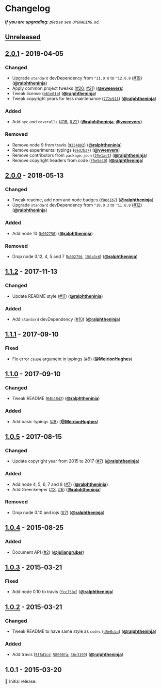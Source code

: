 # Changelog

_**If you are upgrading:** please see [`UPGRADING.md`](UPGRADING.md)._

## [Unreleased][unreleased]

## [2.0.1] - 2019-04-05

### Changed

- Upgrade `standard` devDependency from `^11.0.0` to `^12.0.0` ([#19](https://github.com/Level/errors/issues/19)) ([**@ralphtheninja**](https://github.com/ralphtheninja))
- Apply common project tweaks ([#20](https://github.com/Level/errors/issues/20), [#21](https://github.com/Level/errors/issues/21)) ([**@vweevers**](https://github.com/vweevers))
- Tweak license ([`b61e01b`](https://github.com/Level/errors/commit/b61e01b)) ([**@ralphtheninja**](https://github.com/ralphtheninja))
- Tweak copyright years for less maintenance ([`772e911`](https://github.com/Level/errors/commit/772e911)) ([**@ralphtheninja**](https://github.com/ralphtheninja))

### Added

- Add `nyc` and `coveralls` ([#18](https://github.com/Level/errors/issues/18), [#22](https://github.com/Level/errors/issues/22)) ([**@ralphtheninja**](https://github.com/ralphtheninja), [**@vweevers**](https://github.com/vweevers))

### Removed

- Remove node 9 from travis ([`9254882`](https://github.com/Level/errors/commit/9254882)) ([**@ralphtheninja**](https://github.com/ralphtheninja))
- Remove experimental typings ([`0ad3b37`](https://github.com/Level/errors/commit/0ad3b37)) ([**@vweevers**](https://github.com/vweevers))
- Remove contributors from `package.json` ([`29e1ae1`](https://github.com/Level/errors/commit/29e1ae1)) ([**@ralphtheninja**](https://github.com/ralphtheninja))
- Remove copyright headers from code ([`f5e5e40`](https://github.com/Level/errors/commit/f5e5e40)) ([**@ralphtheninja**](https://github.com/ralphtheninja))

## [2.0.0] - 2018-05-13

### Changed

- Tweak readme, add npm and node badges ([`f80d1b7`](https://github.com/Level/errors/commit/f80d1b7)) ([**@ralphtheninja**](https://github.com/ralphtheninja))
- Upgrade `standard` devDependency from `^10.0.3` to `^11.0.0` ([#12](https://github.com/Level/errors/issues/12)) ([**@ralphtheninja**](https://github.com/ralphtheninja))

### Added

- Add node 10 ([`b002756`](https://github.com/Level/errors/commit/b002756)) ([**@ralphtheninja**](https://github.com/ralphtheninja))

### Removed

- Drop node 0.12, 4, 5 and 7 ([`b002756`](https://github.com/Level/errors/commit/b002756), [`150a3c6`](https://github.com/Level/errors/commit/150a3c6)) ([**@ralphtheninja**](https://github.com/ralphtheninja))

## [1.1.2] - 2017-11-13

### Changed

- Update README style ([#11](https://github.com/Level/errors/issues/11)) ([**@ralphtheninja**](https://github.com/ralphtheninja))

### Added

- Add `standard` devDependency ([#10](https://github.com/Level/errors/issues/10)) ([**@ralphtheninja**](https://github.com/ralphtheninja))

## [1.1.1] - 2017-09-10

### Fixed

- Fix error `cause` argument in typings ([#9](https://github.com/Level/errors/issues/9)) ([**@MeirionHughes**](https://github.com/MeirionHughes))

## [1.1.0] - 2017-09-10

### Changed

- Tweak README ([`64b4842`](https://github.com/Level/errors/commit/64b4842)) ([**@ralphtheninja**](https://github.com/ralphtheninja))

### Added

- Add basic typings ([#8](https://github.com/Level/errors/issues/8)) ([**@MeirionHughes**](https://github.com/MeirionHughes))

## [1.0.5] - 2017-08-15

### Changed

- Update copyright year from 2015 to 2017 ([#7](https://github.com/Level/errors/issues/7)) ([**@ralphtheninja**](https://github.com/ralphtheninja))

### Added

- Add node 4, 5, 6, 7 and 8 ([#7](https://github.com/Level/errors/issues/7)) ([**@ralphtheninja**](https://github.com/ralphtheninja))
- Add Greenkeeper ([#3](https://github.com/Level/errors/issues/3), [#6](https://github.com/Level/errors/issues/6)) ([**@ralphtheninja**](https://github.com/ralphtheninja))

### Removed

- Drop node 0.10 and iojs ([#7](https://github.com/Level/errors/issues/7)) ([**@ralphtheninja**](https://github.com/ralphtheninja))

## [1.0.4] - 2015-08-25

### Added

- Document API ([#2](https://github.com/Level/errors/issues/2)) ([**@juliangruber**](https://github.com/juliangruber))

## [1.0.3] - 2015-03-21

### Fixed

- Add node 0.10 to travis ([`fcc758c`](https://github.com/Level/errors/commit/fcc758c)) ([**@ralphtheninja**](https://github.com/ralphtheninja))

## [1.0.2] - 2015-03-21

### Changed

- Tweak README to have same style as `codec` ([`d5e0cba`](https://github.com/Level/errors/commit/d5e0cba)) ([**@ralphtheninja**](https://github.com/ralphtheninja))

### Added

- Add travis ([`5f6d1cd`](https://github.com/Level/errors/commit/5f6d1cd), [`58690fa`](https://github.com/Level/errors/commit/58690fa), [`36c3199`](https://github.com/Level/errors/commit/36c3199)) ([**@ralphtheninja**](https://github.com/ralphtheninja))

## 1.0.1 - 2015-03-20

:seedling: Initial release.

[unreleased]: https://github.com/Level/errors/compare/v2.0.1...HEAD

[2.0.1]: https://github.com/Level/errors/compare/v2.0.0...v2.0.1

[2.0.0]: https://github.com/Level/errors/compare/v1.1.2...v2.0.0

[1.1.2]: https://github.com/Level/errors/compare/v1.1.1...v1.1.2

[1.1.1]: https://github.com/Level/errors/compare/v1.1.0...v1.1.1

[1.1.0]: https://github.com/Level/errors/compare/v1.0.5...v1.1.0

[1.0.5]: https://github.com/Level/errors/compare/v1.0.4...v1.0.5

[1.0.4]: https://github.com/Level/errors/compare/v1.0.3...v1.0.4

[1.0.3]: https://github.com/Level/errors/compare/v1.0.2...v1.0.3

[1.0.2]: https://github.com/Level/errors/compare/v1.0.1...v1.0.2
